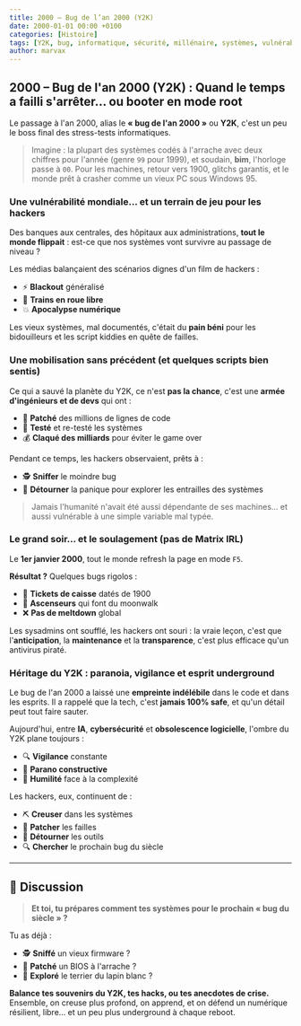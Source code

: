 ```yaml
---
title: 2000 – Bug de l’an 2000 (Y2K)
date: 2000-01-01 00:00 +0100
categories: [Histoire]
tags: [Y2K, bug, informatique, sécurité, millénaire, systèmes, vulnérabilité, underground, hacktivisme]
author: marvax
---
```


## 2000 – Bug de l'an 2000 (Y2K) : Quand le temps a failli s'arrêter… ou booter en mode root

Le passage à l'an 2000, alias le **« bug de l'an 2000 »** ou **Y2K**, c'est un peu le boss final des stress-tests informatiques. 

> Imagine : la plupart des systèmes codés à l'arrache avec deux chiffres pour l'année (genre `99` pour 1999), et soudain, **bim**, l'horloge passe à `00`. Pour les machines, retour vers 1900, glitchs garantis, et le monde prêt à crasher comme un vieux PC sous Windows 95.

### Une vulnérabilité mondiale… et un terrain de jeu pour les hackers

Des banques aux centrales, des hôpitaux aux administrations, **tout le monde flippait** : est-ce que nos systèmes vont survivre au passage de niveau ? 

Les médias balançaient des scénarios dignes d'un film de hackers :
- ⚡ **Blackout** généralisé
- 🚂 **Trains en roue libre** 
- 💥 **Apocalypse numérique**

Les vieux systèmes, mal documentés, c'était du **pain béni** pour les bidouilleurs et les script kiddies en quête de failles.

### Une mobilisation sans précédent (et quelques scripts bien sentis)

Ce qui a sauvé la planète du Y2K, ce n'est **pas la chance**, c'est une **armée d'ingénieurs et de devs** qui ont :

- 🔧 **Patché** des millions de lignes de code
- 🧪 **Testé** et re-testé les systèmes
- 💰 **Claqué des milliards** pour éviter le game over

Pendant ce temps, les hackers observaient, prêts à :
- 🕵️ **Sniffer** le moindre bug
- 🎯 **Détourner** la panique pour explorer les entrailles des systèmes

> Jamais l'humanité n'avait été aussi dépendante de ses machines… et aussi vulnérable à une simple variable mal typée.

### Le grand soir… et le soulagement (pas de Matrix IRL)

Le **1er janvier 2000**, tout le monde refresh la page en mode `F5`. 

**Résultat ?** Quelques bugs rigolos :
- 🎫 **Tickets de caisse** datés de 1900
- 🕺 **Ascenseurs** qui font du moonwalk
- ❌ **Pas de meltdown** global

Les sysadmins ont soufflé, les hackers ont souri : la vraie leçon, c'est que l'**anticipation**, la **maintenance** et la **transparence**, c'est plus efficace qu'un antivirus piraté.

### Héritage du Y2K : paranoia, vigilance et esprit underground

Le bug de l'an 2000 a laissé une **empreinte indélébile** dans le code et dans les esprits. Il a rappelé que la tech, c'est **jamais 100% safe**, et qu'un détail peut tout faire sauter.

Aujourd'hui, entre **IA**, **cybersécurité** et **obsolescence logicielle**, l'ombre du Y2K plane toujours :
- 🔍 **Vigilance** constante
- 🧠 **Parano constructive** 
- 🙏 **Humilité** face à la complexité

Les hackers, eux, continuent de :
- ⛏️ **Creuser** dans les systèmes
- 🔧 **Patcher** les failles
- 🎯 **Détourner** les outils
- 🔍 **Chercher** le prochain bug du siècle

---

## 💬 Discussion

> **Et toi, tu prépares comment tes systèmes pour le prochain « bug du siècle » ?** 

Tu as déjà :
- 🕵️ **Sniffé** un vieux firmware ?
- 🔧 **Patché** un BIOS à l'arrache ?
- 🐰 **Exploré** le terrier du lapin blanc ?

**Balance tes souvenirs du Y2K, tes hacks, ou tes anecdotes de crise.** Ensemble, on creuse plus profond, on apprend, et on défend un numérique résilient, libre… et un peu plus underground à chaque reboot.
